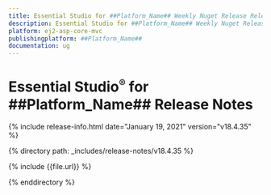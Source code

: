 ```yaml
---
title: Essential Studio for ##Platform_Name## Weekly Nuget Release Release Notes  
description: Essential Studio for ##Platform_Name## Weekly Nuget Release Release Notes  
platform: ej2-asp-core-mvc
publishingplatform: ##Platform_Name##
documentation: ug
---
```


# Essential Studio<sup style="font-size:70%">&reg;</sup> for  ##Platform_Name##  Release Notes  

{% include release-info.html date="January 19, 2021"   version="v18.4.35"  %} 

{% directory path: _includes/release-notes/v18.4.35 %}

{% include {{file.url}} %}

{% enddirectory %}
